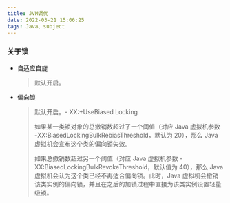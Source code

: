 ```yaml
---
title: JVM调优
date: 2022-03-21 15:06:25
tags: Java、subject
---
```


### 关于锁

- 自适应自旋

  > 默认开启。

- 偏向锁

  > 默认开启。- XX:+UseBiased Locking
  >
  > 如果某一类锁对象的总撤销数超过了一个阈值（对应 Java 虚拟机参数 
  > -XX:BiasedLockingBulkRebiasThreshold，默认为 20），那么 Java 虚拟机会宣布这个类的偏向锁失效。
  >
  > 如果总撤销数超过另一个阈值（对应 Java 虚拟机参数 
  > -XX:BiasedLockingBulkRevokeThreshold，默认值为 40），那么 Java 虚拟机会认为这个类已经不再适合偏向锁。此时，Java 虚拟机会撤销该类实例的偏向锁，并且在之后的加锁过程中直接为该类实例设置轻量级锁。

